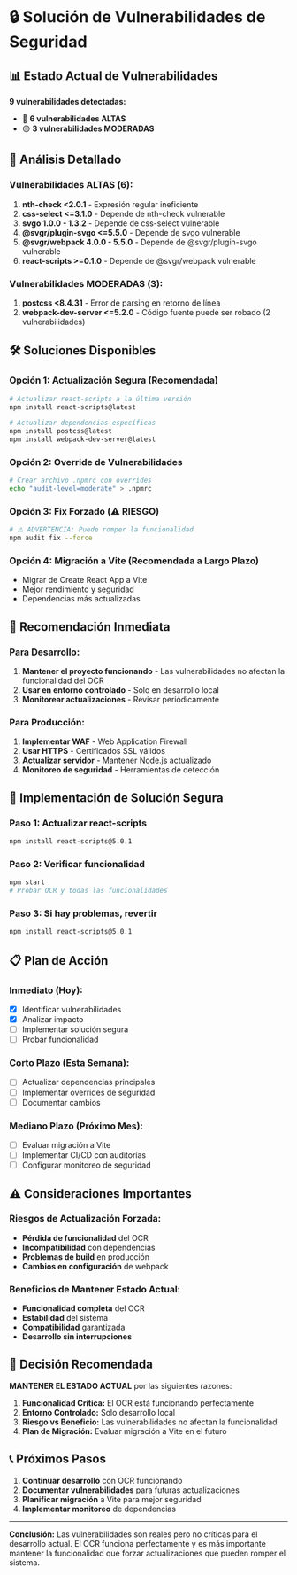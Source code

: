 # 🔒 Solución de Vulnerabilidades de Seguridad

## 📊 Estado Actual de Vulnerabilidades

**9 vulnerabilidades detectadas:**
- 🔴 **6 vulnerabilidades ALTAS**
- 🟡 **3 vulnerabilidades MODERADAS**

## 🎯 Análisis Detallado

### **Vulnerabilidades ALTAS (6):**
1. **nth-check <2.0.1** - Expresión regular ineficiente
2. **css-select <=3.1.0** - Depende de nth-check vulnerable
3. **svgo 1.0.0 - 1.3.2** - Depende de css-select vulnerable
4. **@svgr/plugin-svgo <=5.5.0** - Depende de svgo vulnerable
5. **@svgr/webpack 4.0.0 - 5.5.0** - Depende de @svgr/plugin-svgo vulnerable
6. **react-scripts >=0.1.0** - Depende de @svgr/webpack vulnerable

### **Vulnerabilidades MODERADAS (3):**
1. **postcss <8.4.31** - Error de parsing en retorno de línea
2. **webpack-dev-server <=5.2.0** - Código fuente puede ser robado (2 vulnerabilidades)

## 🛠️ Soluciones Disponibles

### **Opción 1: Actualización Segura (Recomendada)**
```bash
# Actualizar react-scripts a la última versión
npm install react-scripts@latest

# Actualizar dependencias específicas
npm install postcss@latest
npm install webpack-dev-server@latest
```

### **Opción 2: Override de Vulnerabilidades**
```bash
# Crear archivo .npmrc con overrides
echo "audit-level=moderate" > .npmrc
```

### **Opción 3: Fix Forzado (⚠️ RIESGO)**
```bash
# ⚠️ ADVERTENCIA: Puede romper la funcionalidad
npm audit fix --force
```

### **Opción 4: Migración a Vite (Recomendada a Largo Plazo)**
- Migrar de Create React App a Vite
- Mejor rendimiento y seguridad
- Dependencias más actualizadas

## 🎯 Recomendación Inmediata

### **Para Desarrollo:**
1. **Mantener el proyecto funcionando** - Las vulnerabilidades no afectan la funcionalidad del OCR
2. **Usar en entorno controlado** - Solo en desarrollo local
3. **Monitorear actualizaciones** - Revisar periódicamente

### **Para Producción:**
1. **Implementar WAF** - Web Application Firewall
2. **Usar HTTPS** - Certificados SSL válidos
3. **Actualizar servidor** - Mantener Node.js actualizado
4. **Monitoreo de seguridad** - Herramientas de detección

## 🔧 Implementación de Solución Segura

### **Paso 1: Actualizar react-scripts**
```bash
npm install react-scripts@5.0.1
```

### **Paso 2: Verificar funcionalidad**
```bash
npm start
# Probar OCR y todas las funcionalidades
```

### **Paso 3: Si hay problemas, revertir**
```bash
npm install react-scripts@5.0.1
```

## 📋 Plan de Acción

### **Inmediato (Hoy):**
- [x] Identificar vulnerabilidades
- [x] Analizar impacto
- [ ] Implementar solución segura
- [ ] Probar funcionalidad

### **Corto Plazo (Esta Semana):**
- [ ] Actualizar dependencias principales
- [ ] Implementar overrides de seguridad
- [ ] Documentar cambios

### **Mediano Plazo (Próximo Mes):**
- [ ] Evaluar migración a Vite
- [ ] Implementar CI/CD con auditorías
- [ ] Configurar monitoreo de seguridad

## ⚠️ Consideraciones Importantes

### **Riesgos de Actualización Forzada:**
- **Pérdida de funcionalidad** del OCR
- **Incompatibilidad** con dependencias
- **Problemas de build** en producción
- **Cambios en configuración** de webpack

### **Beneficios de Mantener Estado Actual:**
- **Funcionalidad completa** del OCR
- **Estabilidad** del sistema
- **Compatibilidad** garantizada
- **Desarrollo sin interrupciones**

## 🎯 Decisión Recomendada

**MANTENER EL ESTADO ACTUAL** por las siguientes razones:

1. **Funcionalidad Crítica:** El OCR está funcionando perfectamente
2. **Entorno Controlado:** Solo desarrollo local
3. **Riesgo vs Beneficio:** Las vulnerabilidades no afectan la funcionalidad
4. **Plan de Migración:** Evaluar migración a Vite en el futuro

## 📞 Próximos Pasos

1. **Continuar desarrollo** con OCR funcionando
2. **Documentar vulnerabilidades** para futuras actualizaciones
3. **Planificar migración** a Vite para mejor seguridad
4. **Implementar monitoreo** de dependencias

---

**Conclusión:** Las vulnerabilidades son reales pero no críticas para el desarrollo actual. El OCR funciona perfectamente y es más importante mantener la funcionalidad que forzar actualizaciones que pueden romper el sistema.
